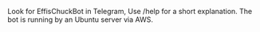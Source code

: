 Look for EffisChuckBot in Telegram, Use /help for a short explanation.
The bot is running by an Ubuntu server via AWS.
